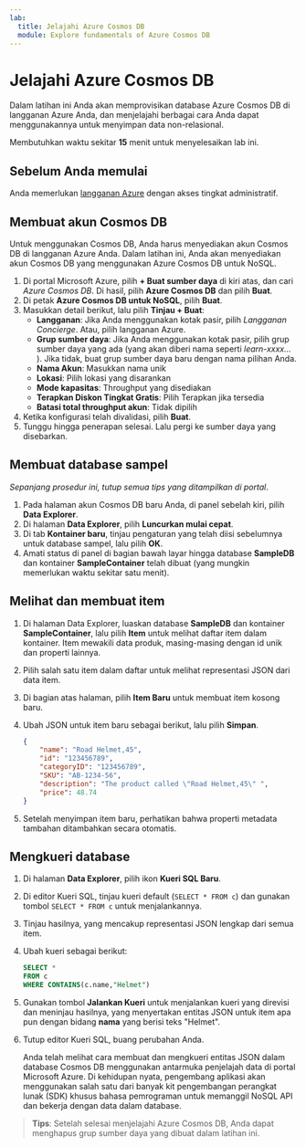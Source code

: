 ```yaml
---
lab:
  title: Jelajahi Azure Cosmos DB
  module: Explore fundamentals of Azure Cosmos DB
---
```

# Jelajahi Azure Cosmos DB

Dalam latihan ini Anda akan memprovisikan database Azure Cosmos DB di langganan Azure Anda, dan menjelajahi berbagai cara Anda dapat menggunakannya untuk menyimpan data non-relasional.

Membutuhkan waktu sekitar **15** menit untuk menyelesaikan lab ini.

## Sebelum Anda memulai

Anda memerlukan [langganan Azure](https://azure.microsoft.com/free) dengan akses tingkat administratif.

## Membuat akun Cosmos DB

Untuk menggunakan Cosmos DB, Anda harus menyediakan akun Cosmos DB di langganan Azure Anda. Dalam latihan ini, Anda akan menyediakan akun Cosmos DB yang menggunakan Azure Cosmos DB untuk NoSQL.

1. Di portal Microsoft Azure, pilih **+ Buat sumber daya** di kiri atas, dan cari *Azure Cosmos DB*.  Di hasil, pilih **Azure Cosmos DB** dan pilih **Buat**.
1. Di petak **Azure Cosmos DB untuk NoSQL**, pilih **Buat**.
1. Masukkan detail berikut, lalu pilih **Tinjau + Buat**:
    - **Langganan**: Jika Anda menggunakan kotak pasir, pilih *Langganan Concierge*. Atau, pilih langganan Azure.
    - **Grup sumber daya**: Jika Anda menggunakan kotak pasir, pilih grup sumber daya yang ada (yang akan diberi nama seperti *learn-xxxx...* ). Jika tidak, buat grup sumber daya baru dengan nama pilihan Anda.
    - **Nama Akun**: Masukkan nama unik
    - **Lokasi**: Pilih lokasi yang disarankan
    - **Mode kapasitas**: Throughput yang disediakan
    - **Terapkan Diskon Tingkat Gratis**: Pilih Terapkan jika tersedia
    - **Batasi total throughput akun**: Tidak dipilih
1. Ketika konfigurasi telah divalidasi, pilih **Buat**.
1. Tunggu hingga penerapan selesai. Lalu pergi ke sumber daya yang disebarkan.

## Membuat database sampel

*Sepanjang prosedur ini, tutup semua tips yang ditampilkan di portal*.

1. Pada halaman akun Cosmos DB baru Anda, di panel sebelah kiri, pilih **Data Explorer**.
1. Di halaman **Data Explorer**, pilih **Luncurkan mulai cepat**.
1. Di tab **Kontainer baru**, tinjau pengaturan yang telah diisi sebelumnya untuk database sampel, lalu pilih **OK**.
1. Amati status di panel di bagian bawah layar hingga database **SampleDB** dan kontainer **SampleContainer** telah dibuat (yang mungkin memerlukan waktu sekitar satu menit).

## Melihat dan membuat item

1. Di halaman Data Explorer, luaskan database **SampleDB** dan kontainer **SampleContainer**, lalu pilih **Item** untuk melihat daftar item dalam kontainer. Item mewakili data produk, masing-masing dengan id unik dan properti lainnya.
1. Pilih salah satu item dalam daftar untuk melihat representasi JSON dari data item.
1. Di bagian atas halaman, pilih **Item Baru** untuk membuat item kosong baru.
1. Ubah JSON untuk item baru sebagai berikut, lalu pilih **Simpan**.

    ```json
    {
        "name": "Road Helmet,45",
        "id": "123456789",
        "categoryID": "123456789",
        "SKU": "AB-1234-56",
        "description": "The product called \"Road Helmet,45\" ",
        "price": 48.74
    }
    ```

1. Setelah menyimpan item baru, perhatikan bahwa properti metadata tambahan ditambahkan secara otomatis.

## Mengkueri database

1. Di halaman **Data Explorer**, pilih ikon **Kueri SQL Baru**.
1. Di editor Kueri SQL, tinjau kueri default (`SELECT * FROM c`) dan gunakan tombol `SELECT * FROM c` untuk menjalankannya.
1. Tinjau hasilnya, yang mencakup representasi JSON lengkap dari semua item.
1. Ubah kueri sebagai berikut:

    ```sql
    SELECT *
    FROM c
    WHERE CONTAINS(c.name,"Helmet")
    ```

1. Gunakan tombol **Jalankan Kueri** untuk menjalankan kueri yang direvisi dan meninjau hasilnya, yang menyertakan entitas JSON untuk item apa pun dengan bidang **nama** yang berisi teks "Helmet".
1. Tutup editor Kueri SQL, buang perubahan Anda.

    Anda telah melihat cara membuat dan mengkueri entitas JSON dalam database Cosmos DB menggunakan antarmuka penjelajah data di portal Microsoft Azure. Di kehidupan nyata, pengembang aplikasi akan menggunakan salah satu dari banyak kit pengembangan perangkat lunak (SDK) khusus bahasa pemrograman untuk memanggil NoSQL API dan bekerja dengan data dalam database.

> **Tips**: Setelah selesai menjelajahi Azure Cosmos DB, Anda dapat menghapus grup sumber daya yang dibuat dalam latihan ini.
